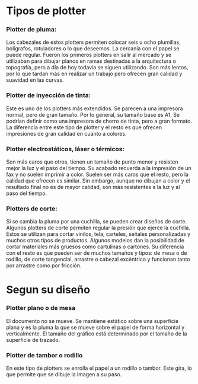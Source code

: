 # Tipos de plotter

### Plotter de pluma:

Los cabezales de estos plotters permiten colocar seis u ocho plumillas, bolígrafos, rotuladores o lo que deseemos. La cercanía con el papel se puede regular. Fueron los primeros plotters en salir al mercado y se utilizaban para dibujar planos en ramas destinadas a la arquitectura o topografía, pero a día de hoy todavía se siguen utilizando. Son más lentos, por lo que tardan más en realizar un trabajo pero ofrecen gran calidad y suavidad en las curvas.

### Plotter de inyección de tinta:

Este es uno de los plotters más extendidos. Se parecen a una impresora normal, pero de gran tamaño. Por lo general, su tamaño base es A1. Se podrían definir como una impresora de chorro de tinta, pero a gran formato. La diferencia entre este tipo de plotter y el resto es que ofrecen impresiones de gran calidad en cuanto a colores.

### Plotter electrostáticos, láser o térmicos:

Son más caros que otros, tienen un tamaño de punto menor y resisten mejor la luz y el paso del tiempo. Su acabado recuerda a la impresión de un fax y no suelen imprimir a color. Suelen ser más caros que el resto, pero la calidad que ofrecen es similar. Sin embargo, aunque no dibujan a color y el resultado final no es de mayor calidad, son más resistentes a la luz y al paso del tiempo.

### Plotters de corte:

Si se cambia la pluma por una cuchilla, se pueden crear diseños de corte. Algunos plotters de corte permiten regular la presión que ejerce la cuchilla. Estos se utilizan para cortar vinilos, tela, carteles, señales personalizadas y muchos otros tipos de productos. Algunos modelos dan la posibilidad de cortar materiales más gruesos como cartulinas o cartones. Su diferencia con el resto es que pueden ser de muchos tamaños y tipos: de mesa o de rodillo, de corte tangencial, arrastre o cabezal excéntrico y funcionan tanto por arrastre como por fricción.

# Segun su diseño

### Plotter plano o de mesa

El documento no se mueve. Se mantiene estático sobre una superficie plana y es la pluma la que se mueve sobre el papel de forma horizontal y verticalmente. El tamaño del gráfico está determinado por el tamaño de la superficie de trazado.

### Plotter de tambor o rodillo

En este tipo de plotters se enrolla el papel a un rodillo o tambor. Este gira, lo que permite que se dibuje la imagen a su paso.
